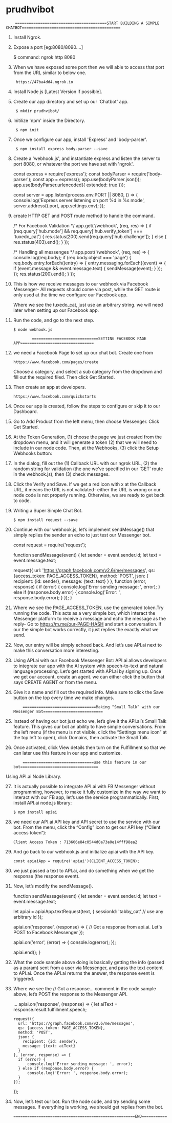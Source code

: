 # prudhvibot


		========================================START BUILDING A SIMPLE CHATBOT===========================================

1. Install Ngrok.
2. Expose a port [eg:8080/8090....]

	$ command: ngrok http 8080

3. When we have exposed some port then we will able to access that port from the URL similar to below one.

		https://47ba4dd4.ngrok.io

4. Install Node.js [Latest Version if possible].
5. Create our app directory and set up our 'Chatbot' app.

		$ mkdir prudhvibot/

6. Initilize 'npm' inside the Directory.

		$ npm init

7. Once we configure our app, install 'Express' and 'body-parser'.

		$ npm install express body-parser --save

8. Create a 'webhook.js', and instantiate express and listen the server to port 8080, or whatever the port we have set with 'ngrok'.

	const express = require('express');
	const bodyParser = require('body-parser');
	const app = express();
	app.use(bodyParser.json());
	app.use(bodyParser.urlencoded({ extended: true }));

	const server = app.listen(process.env.PORT || 8080, () => {
  	console.log('Express server listening on port %d in %s mode', server.address().port, app.settings.env);
	});

9. create HTTP GET and POST route method to handle the command.

	/* For Facebook Validation */
	app.get('/webhook', (req, res) => {
  	if (req.query['hub.mode'] && req.query['hub.verify_token'] === 'tuxedo_cat') {
    	res.status(200).send(req.query['hub.challenge']);
  	} else {
    	res.status(403).end();
  		}
	});

	/* Handling all messenges */
	app.post('/webhook', (req, res) => {
  	console.log(req.body);
  	if (req.body.object === 'page') {
    	req.body.entry.forEach((entry) => {
      	entry.messaging.forEach((event) => {
        	if (event.message && event.message.text) {
          	sendMessage(event);
        	}
      	     });
    	   });
    	res.status(200).end();
  	  }
	});

10. This is how we receive messages to our webhook via Facebook Messenger- All requests should come via post, while the GET route is only used at the time we configure our Facebook app.

	Where we see the tuxedo_cat, just use an arbitrary string. we will need later when setting up our Facebook app.

11. Run the code, and go to the next step.

		$ node webhook.js

				=============================SETTING FACEBOOK PAGE APP================================

12. we need a Facebook Page to set up our chat bot. Create one from

		https://www.facebook.com/pages/create

 	Choose a category, and select a sub category from the dropdown and fill out the required filed. Then click Get Started.

13. Then create an app at developers.
	
		https://www.facebook.com/quickstarts

14. Once our app is created, follow the steps to configure or skip it to our Dashboard.

15. Go to Add Product from the left menu, then choose Messenger. Click Get Started.

16. At the Token Generation, (1) choose the page we just created from the dropdown menu, and it will generate a token (2) that we will need 	  to include in our node code.
    Then, at the Webhooks, (3) click the Setup Webhooks button:

17. In the dialog, fill out the (1) Callback URL with our ngrok URL, (2) the random string for validation (the one we’ve specified in our 	 ‘GET’ route in the webhook.js), then (3) check messages.

18. Click the Verify and Save. If we get a red icon with x at the Callback URL, it means the URL is not validated- either the URL is wrong  	 or our node code is not properly running. Otherwise, we are ready to get back to code.

19. Writing a Super Simple Chat Bot.

		$ npm install request --save

20. Continue with our webhook.js, let’s implement sendMessage() that simply replies the sender an echo to just test our Messenger bot.

	const request = require('request');

	function sendMessage(event) {
  	let sender = event.sender.id;
  	let text = event.message.text;

 	 request({
	    url: 'https://graph.facebook.com/v2.6/me/messages',
	    qs: {access_token: PAGE_ACCESS_TOKEN},
	    method: 'POST',
	    json: {
	      recipient: {id: sender},
	      message: {text: text}
	    }
	  }, function (error, response) {
	    if (error) {
	        console.log('Error sending message: ', error);
	    } else if (response.body.error) {
	        console.log('Error: ', response.body.error);
	    }
	  });
	}

21. Where we see the PAGE_ACCESS_TOKEN, use the generated token.Try running the code. This acts as a very simple bot, which interact the    	 Messenger platform to receive a message and echo the message as the reply- Go to https://m.me/our-PAGE-HASH and start a conversation. If 	  our the simple bot works correctly, it just replies the exactly what we send.

22. Now, our entry will be simply echoed back. And let’s use API.ai next to make this conversation more interesting.

23. Using API.ai with our Facebook Messenger Bot:
	API.ai allows developers to integrate our app with the AI system with speech-to-text and natural language processing.
	Let’s get started with API.ai by signing up.
	Once we get our account, create an agent. we can either click the button that says CREATE AGENT or from the menu.

24. Give it a name and fill out the required info.
    Make sure to click the Save button on the top every time we make changes.

			================================Making “Small Talk” with our Messenger Bot==========================

25. Instead of having our bot just echo we, let’s give it the API.ai’s Small Talk feature. This gives our bot an ability to have simple    	   conversations. From the left menu (if the menu is not visible, click the “Settings menu icon” at the top left to open), click Domains,  	  then activate the Small Talk.

26. Once activated, click View details then turn on the Fulfillment so that we can later use this feature in our app and customize.

			===============================use this feature in our bot==================================
Using API.ai Node Library.

27. It is actually possible to integrate API.ai with FB Messenger without programming, however, to make it fully customize in the way we want 	   to interact with our FB app, let’s use the service programmatically.
    First, install API.ai node.js library:
		
		$ npm install apiai

28. we need our API.ai API key and API secret to use the service with our bot. From the menu, click the “Config” icon to get our API key  	  (“Client access token”):

		Client Access Token : 713606e84c0544d0a73a0e14fff98ea2
29. And go back to our webhook.js and initialize apiai with the API key.

		const apiaiApp = require('apiai')(CLIENT_ACCESS_TOKEN);

30. we just passed a text to API.ai, and do something when we get the response (the response event).

31. Now, let’s modify the sendMessage().

	function sendMessage(event) {
	  let sender = event.sender.id;
	  let text = event.message.text;

	  let apiai = apiaiApp.textRequest(text, {
	    sessionId: 'tabby_cat' // use any arbitrary id
	  });

	  apiai.on('response', (response) => {
	    // Got a response from api.ai. Let's POST to Facebook Messenger
	  });

	  apiai.on('error', (error) => {
	    console.log(error);
	  });

	  apiai.end();
	}

32. What the code sample above doing is basically getting the info (passed as a param) sent from a user via Messenger, and pass the text     	 content to API.ai. Once the API.ai returns the answer, the response event is triggered.

33. Where we see the
		// Got a response…
    comment in the code sample above, let’s POST the response to the Messenger API.

	...
	apiai.on('response', (response) => {
	  let aiText = response.result.fulfillment.speech;

	    request({
	      url: 'https://graph.facebook.com/v2.6/me/messages',
	      qs: {access_token: PAGE_ACCESS_TOKEN},
	      method: 'POST',
	      json: {
	        recipient: {id: sender},
	        message: {text: aiText}
	      }
	    }, (error, response) => {
	      if (error) {
	          console.log('Error sending message: ', error);
	      } else if (response.body.error) {
	          console.log('Error: ', response.body.error);
	      }
	    });
	 });

34. Now, let’s test our bot. Run the node code, and try sending some messages. If everything is working, we should get replies from the bot.

		=====================================================END===================================================
